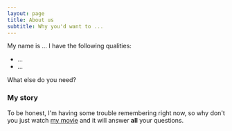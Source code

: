 ```yaml
---
layout: page
title: About us
subtitle: Why you'd want to ...
---
```


My name is ... I have the following qualities:

- ...
- ...

What else do you need?

### My story

To be honest, I'm having some trouble remembering right now, so why don't you just watch [my movie](https://en.wikipedia.org/wiki/The_Princess_Bride_%28film%29) and it will answer **all** your questions.

